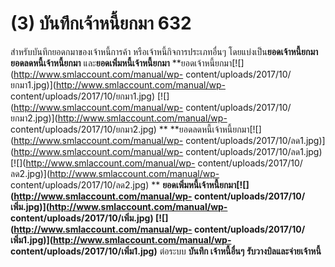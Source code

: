 # (3)    บันทึกเจ้าหนี้ยกมา  632

สำหรับบันทึกยอดกมาของเจ้าหนี้การค้า หรือเจ้าหนี้กิจการประเภทอื่นๆ
โดยแบ่งเป็น**ยอดเจ้าหนี้ยกมา** **ยอดลดหนี้เจ้าหนี้ยกมา**
และ**ยอดเพิ่มหนี้เจ้าหนี้ยกมา**
**ยอดเจ้าหนี้ยกมา[![](http://www.smlaccount.com/manual/wp-
content/uploads/2017/10/ยกมา1.jpg)](http://www.smlaccount.com/manual/wp-
content/uploads/2017/10/ยกมา1.jpg) [![](http://www.smlaccount.com/manual/wp-
content/uploads/2017/10/ยกมา2.jpg)](http://www.smlaccount.com/manual/wp-
content/uploads/2017/10/ยกมา2.jpg) **
**ยอดลดหนี้เจ้าหนี้ยกมา[![](http://www.smlaccount.com/manual/wp-
content/uploads/2017/10/ลด1.jpg)](http://www.smlaccount.com/manual/wp-
content/uploads/2017/10/ลด1.jpg) [![](http://www.smlaccount.com/manual/wp-
content/uploads/2017/10/ลด2.jpg)](http://www.smlaccount.com/manual/wp-
content/uploads/2017/10/ลด2.jpg) **
**ยอดเพิ่มหนี้เจ้าหนี้ยกมา[![](http://www.smlaccount.com/manual/wp-
content/uploads/2017/10/เพิ่ม.jpg)](http://www.smlaccount.com/manual/wp-
content/uploads/2017/10/เพิ่ม.jpg) [![](http://www.smlaccount.com/manual/wp-
content/uploads/2017/10/เพิ่ม1.jpg)](http://www.smlaccount.com/manual/wp-
content/uploads/2017/10/เพิ่ม1.jpg)**   ต่อระบบ **บันทึก เจ้าหนี้อื่นๆ**
**รับวางบิลและจ่ายเจ้าหนี้**  

